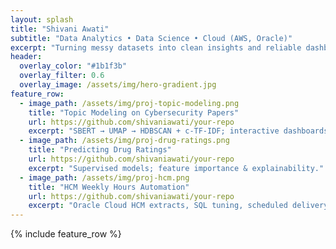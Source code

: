 ```yaml
---
layout: splash
title: "Shivani Awati"
subtitle: "Data Analytics • Data Science • Cloud (AWS, Oracle)"
excerpt: "Turning messy datasets into clean insights and reliable dashboards."
header:
  overlay_color: "#1b1f3b"
  overlay_filter: 0.6
  overlay_image: /assets/img/hero-gradient.jpg
feature_row:
  - image_path: /assets/img/proj-topic-modeling.png
    title: "Topic Modeling on Cybersecurity Papers"
    url: https://github.com/shivaniawati/your-repo
    excerpt: "SBERT → UMAP → HDBSCAN + c-TF-IDF; interactive dashboards."
  - image_path: /assets/img/proj-drug-ratings.png
    title: "Predicting Drug Ratings"
    url: https://github.com/shivaniawati/your-repo
    excerpt: "Supervised models; feature importance & explainability."
  - image_path: /assets/img/proj-hcm.png
    title: "HCM Weekly Hours Automation"
    url: https://github.com/shivaniawati/your-repo
    excerpt: "Oracle Cloud HCM extracts, SQL tuning, scheduled delivery."
---
```


{% include feature_row %}
